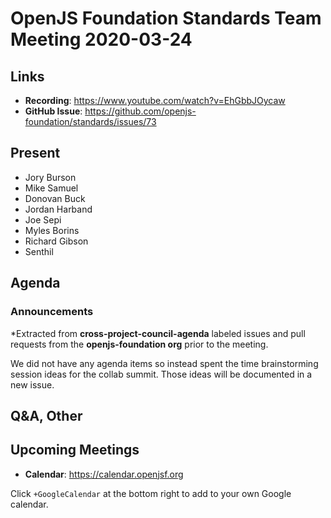 # OpenJS Foundation Standards Team Meeting 2020-03-24

## Links

* **Recording**: https://www.youtube.com/watch?v=EhGbbJOycaw
* **GitHub Issue**: https://github.com/openjs-foundation/standards/issues/73

## Present

* Jory Burson
* Mike Samuel
* Donovan Buck
* Jordan Harband
* Joe Sepi
* Myles Borins
* Richard Gibson
* Senthil

## Agenda

### Announcements

*Extracted from **cross-project-council-agenda** labeled issues and pull requests from the **openjs-foundation org** prior to the meeting.

We did not have any agenda items so instead spent the time brainstorming session ideas for the collab summit. Those ideas will be documented in a new issue.


## Q&A, Other

## Upcoming Meetings

* **Calendar**: https://calendar.openjsf.org

Click `+GoogleCalendar` at the bottom right to add to your own Google calendar.
